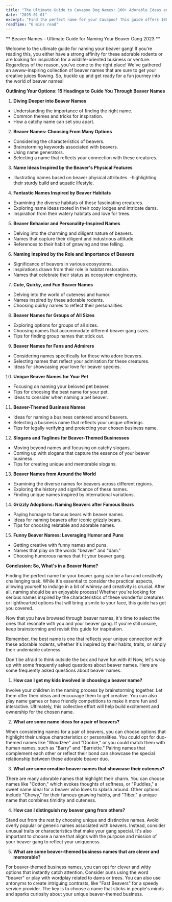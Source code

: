 ```yaml
---
title: "The Ultimate Guide to Cavapoo Dog Names: 100+ Adorable Ideas and Tips"
date: "2025-01-01"
excerpt: "Find the perfect name for your Cavapoo! This guide offers 100+ adorable name ideas, tips for choosing, and inspiration to help you find the ideal match for your furry friend."
readTime: "6 mins read"
---
```


** Beaver Names – Ultimate Guide for Naming Your Beaver Gang 2023 **

Welcome to the ultimate guide for naming your beaver gang! If you're reading this, you either have a strong affinity for these adorable rodents or are looking for inspiration for a wildlife-oriented business or venture. Regardless of the reason, you've come to the right place! We've gathered an awww-inspiring collection of beaver names that are sure to get your creative juices flowing. So, buckle up and get ready for a fun journey into the world of beaver names!

**Outlining Your Options: 15 Headings to Guide You Through Beaver Names** 

1. **Diving Deeper into Beaver Names** 

- Understanding the importance of finding the right name.
- Common themes and tricks for inspiration.
- How a catchy name can set you apart.

2. **Beaver Names: Choosing From Many Options** 

- Considering the characteristics of beavers.
- Brainstorming keywords associated with beavers.
- Using name generators.
- Selecting a name that reflects your connection with these creatures.

3. **Name Ideas Inspired by the Beaver's Physical Features** 

- Illustrating names based on beaver physical attributes.
-highlighting their sturdy build and aquatic lifestyle.

4. **Fantastic Names Inspired by Beaver Habitats** 

- Examining the diverse habitats of these fascinating creatures.
- Exploring name ideas rooted in their cozy lodges and intricate dams.
- Inspiration from their watery habitats and love for trees.

5. **Beaver Behavior and Personality-Inspired Names** 

- Delving into the charming and diligent nature of beavers.
- Names that capture their diligent and industrious attitude.
- References to their habit of gnawing and tree felling.

6. **Naming Inspired by the Role and Importance of Beavers** 

- Significance of beavers in various ecosystems.
- inspirations drawn from their role in habitat restoration.
- Names that celebrate their status as ecosystem engineers.

7. **Cute, Quirky, and Fun Beaver Names** 

- Delving into the world of cuteness and humor.
- Names inspired by these adorable rodents.
- Choosing quirky names to reflect their personalities.

8. **Beaver Names for Groups of All Sizes** 

- Exploring options for groups of all sizes.
- Choosing names that accommodate different beaver gang sizes.
- Tips for finding group names that stick out.

9. **Beaver Names for Fans and Admirers** 

- Considering names specifically for those who adore beavers.
- Selecting names that reflect your admiration for these creatures.
- Ideas for showcasing your love for beaver species.

10. **Unique Beaver Names for Your Pet** 

- Focusing on naming your beloved pet beaver.
- Tips for choosing the best name for your pet.
- Ideas to consider when naming a pet beaver.

11. **Beaver-Themed Business Names** 

- Ideas for naming a business centered around beavers.
- Selecting a business name that reflects your unique offerings.
- Tips for legally verifying and protecting your chosen business name.

12. **Slogans and Taglines for Beaver-Themed Businesses** 

- Moving beyond names and focusing on catchy slogans.
- Coming up with slogans that capture the essence of your beaver business.
- Tips for creating unique and memorable slogans.

13. **Beaver Names from Around the World** 

- Examining the diverse names for beavers across different regions.
- Exploring the history and significance of these names.
- Finding unique names inspired by international variations.

14. **Grizzly Adoptions: Naming Beavers after Famous Bears** 

- Paying homage to famous bears with beaver names.
- Ideas for naming beavers after iconic grizzly bears.
- Tips for choosing relatable and adorable names.

15. **Funny Beaver Names: Leveraging Humor and Puns** 

- Getting creative with funny names and puns.
- Names that play on the words "beaver" and "dam."
- Choosing humorous names that fit your beaver gang.

**Conclusion: So, What's in a Beaver Name?** 

Finding the perfect name for your beaver gang can be a fun and creatively challenging task. While it's essential to consider the practical aspects, allowing yourself to indulge in a bit of whimsy and creativity is crucial. After all, naming should be an enjoyable process! Whether you're looking for serious names inspired by the characteristics of these wonderful creatures or lighthearted options that will bring a smile to your face, this guide has got you covered. 

Now that you have browsed through beaver names, it's time to select the ones that resonate with you and your beaver gang. If you're still unsure, keep brainstorming and revisit this guide for inspiration. 

Remember, the best name is one that reflects your unique connection with these adorable rodents, whether it's inspired by their habits, traits, or simply their undeniable cuteness. 

Don't be afraid to think outside the box and have fun with it! Now, let's wrap up with some frequently asked questions about beaver names. Here are some frequently asked questions about beaver names. 

1. **How can I get my kids involved in choosing a beaver name?** 

Involve your children in the naming process by brainstorming together. Let them offer their ideas and encourage them to get creative. You can also play name games or have friendly competitions to make it more fun and interactive. Ultimately, this collective effort will help build excitement and ownership for the chosen name. 

2. **What are some name ideas for a pair of beavers?** 

When considering names for a pair of beavers, you can choose options that highlight their unique characteristics or personalities. You could opt for duo-themed names like "Woodzee" and "Doobie," or you could match them with human names, such as "Barry" and "Barriette." Pairing names that complement each other or reflect their bond can showcase the special relationship between these adorable beaver duo. 

3. **What are some creative beaver names that showcase their cuteness?** 

There are many adorable names that highlight their charm. You can choose names like "Cotton," which evokes thoughts of softness, or "Puddles," a sweet name ideal for a beaver who loves to splash around. Other options include "Chewy," for their famous gnawing habits, and "Tiber," a unique name that combines timidity and cuteness. 

4. **How can I distinguish my beaver gang from others?** 

Stand out from the rest by choosing unique and distinctive names. Avoid overly popular or generic names associated with beavers. Instead, consider unusual traits or characteristics that make your gang special. It's also important to choose a name that aligns with the purpose and mission of your beaver gang to reflect your uniqueness. 

5. **What are some beaver-themed business names that are clever and memorable?** 

For beaver-themed business names, you can opt for clever and witty options that instantly catch attention. Consider puns using the word "beaver" or play with wordplay related to dams or trees. You can also use antonyms to create intriguing contrasts, like "Fast Beavers" for a speedy service provider. The key is to choose a name that sticks in people's minds and sparks curiosity about your unique beaver-themed business.